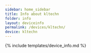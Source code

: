 ```yaml
---
sidebar: home_sidebar
title: Info about kltechn
folder: info
layout: deviceinfo
permalink: /devices/kltechn/
device: kltechn
---
```

{% include templates/device_info.md %}
